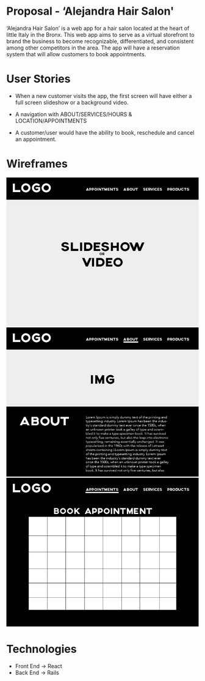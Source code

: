 # Proposal - ‘Alejandra Hair Salon'
‘Alejandra Hair Salon’ is a web app for a hair salon located at the heart of little Italy in the Bronx. This web app aims to serve as a virtual storefront to brand the business to become recognizable, differentiated, and consistent among other competitors in the area. The app will have a reservation system that will allow customers to book appointments. 

# User Stories
- When a new customer visits the app, the first screen will have either a full screen slideshow or a background video. 

- A navigation with ABOUT/SERVICES/HOURS & LOCATION/APPOINTMENTS

- A customer/user would have the ability to book, reschedule and cancel an appointment.

# Wireframes
![wireframe1](assets/1.jpg)
![wireframe2](assets/2.jpg)
![wireframe3](assets/3.jpg)

# Technologies
- Front End -> React
- Back End -> Rails
